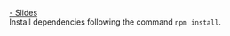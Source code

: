 <a href="https://slides.com/erickwendel/restfull-apis-com-nodejs/live#/" target="_blank"> - Slides</a> <br />
Install dependencies following the command `npm install`.
